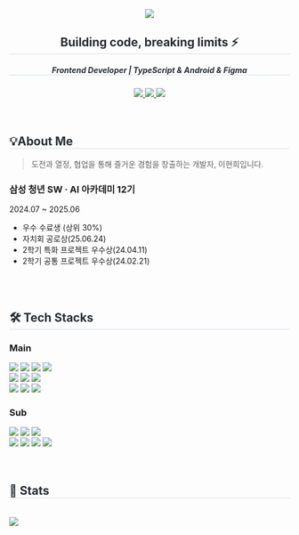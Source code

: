 <div align= "center">
<img src="https://capsule-render.vercel.app/api?type=waving&color=bed9f4&height=180&text=const%20BEST_DEVELOPER%20=%20'hyunhee😎';&animation=fadeIn&fontColor=fefdcf&fontSize=40" />

<div>
<h2 style="border-bottom: 1px solid #d8dee4; color: #282d33;"> Building code, breaking limits ⚡ </h2>  
    
<h5 style="border-bottom: 1px solid #d8dee4; color: #282d33;"> Frontend Developer | TypeScript & Android & Figma </h5>  
 <a href=https://birdsfoot.tistory.com/> <img src="https://img.shields.io/badge/Tistory-000000?style=square&logo=Tistory&logoColor=white&link=https://birdsfoot.tistory.com/"> </a>
<a href=mailto:jhc03032@naver.com> <img src="https://img.shields.io/badge/Gmail-EA4335?style=square&logo=Gmail&logoColor=white&link=mailto:jhc03032@naver.com"> </a>
<a href=mailto:https://solved.ac/jhc03032> <img src="http://mazassumnida.wtf/api/mini/generate_badge?boj=jhc03032"> </a>
<!-- style=square or style=for-the-badge 중 선택 -->

<!-- <hr style="height:4px; background-color:#AAAAAA; border:none;" /> -->
</div>

</div>

<br>
<br>

<div align= "left">
<h2 style="border-bottom: 1px solid #d8dee4; color: #282d33;"> 💡About Me </h2>    
<blockquote> 도전과 열정, 협업을 통해 즐거운 경험을 창출하는 개발자, 이현희입니다.  </blockquote>
<h3>삼성 청년 SW · AI 아카데미 12기  </h3><p>2024.07 ~ 2025.06</p>
<ul>
<li>우수 수료생 (상위 30%)</li>
<li>자치회 공로상(25.06.24)</li>
<li>2학기 특화 프로젝트 우수상(24.04.11)</li>
<li>2학기 공통 프로젝트 우수상(24.02.21)</li>
</ul>
<br/>
<!-- <hr style="height:4px; background-color:#AAAAAA; border:none;" /> -->
</div>

<br/>
    
<div align= "left">
<h2 style="border-bottom: 1px solid #d8dee4; color: #282d33;"> 🛠️ Tech Stacks </h2> 


<h3>Main</h3>
    

<img src="https://img.shields.io/badge/Javascript-F7DF1E?style=square&logo=Javascript&logoColor=white">
<img src="https://img.shields.io/badge/typescript-3178C6?style=square&logo=typescript&logoColor=black"> 
<img src="https://img.shields.io/badge/React-61DAFB?style=square&logo=React&logoColor=white">
<img src="https://img.shields.io/badge/Next.js-000000?style=square&logo=Next.js&logoColor=white">

<br/>

<img src="https://img.shields.io/badge/Android-3DDC84?style=square&logo=Android&logoColor=white">
<img src="https://img.shields.io/badge/Flutter-02569B?style=square&logo=Flutter&logoColor=white">
<img src="https://img.shields.io/badge/kotlin-7F52FF?style=square&logo=kotlin&logoColor=black"> 

<br/>

<img src="https://img.shields.io/badge/Figma-F24E1E?style=square&logo=Figma&logoColor=white">
<img src="https://img.shields.io/badge/Git-F05032?style=square&logo=Git&logoColor=white">
<img src="https://img.shields.io/badge/jira-0052CC?style=square&logo=jira&logoColor=white">



<h3>Sub</h3>
<img src="https://img.shields.io/badge/Python-3776AB?style=square&logo=Python&logoColor=white">
<img src="https://img.shields.io/badge/HTML5-E34F26?style=square&logo=HTML5&logoColor=white">
<img src="https://img.shields.io/badge/CSS3-1572B6?style=squaree&logo=CSS3&logoColor=white">

<br>

<img src="https://img.shields.io/badge/Vue.js-4FC08D?style=square&logo=Vue.js&logoColor=white">
<img src="https://img.shields.io/badge/Django-092E20?style=square&logo=Django&logoColor=white">
<img src="https://img.shields.io/badge/MySQL-4479A1?style=square&logo=MySQL&logoColor=white">
<img src="https://img.shields.io/badge/Notion-000000?style=square&logo=Notion&logoColor=white">


</div>

<br/>
<br/>

<div align= "left">
<h2 style="border-bottom: 1px solid #d8dee4; color: #282d33;"> 🏅 Stats </h2> <br>
<img src="http://github-profile-summary-cards.vercel.app/api/cards/profile-details?username=github-lily&theme=transparent"/>
<!-- <br> 
<img src="https://github-readme-stats.vercel.app/api?username=github-lily&bg_color=60,bed9f4,bed9f4&title_color=fefdcf&text_color=fefdcf"/>
<img src="https://github-readme-stats.vercel.app/api/top-langs/?username=github-lily&layout=compact&bg_color=60,bed9f4,bed9f4&title_color=fefdcf&text_color=fefdcf"/> 
 -->
</div> 
    


